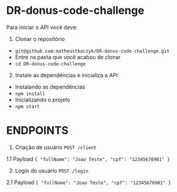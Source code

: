 # DR-donus-code-challenge

Para iniciar o API você deve:
1. Clonar o repositório
* `git@github.com:matheustkaczyk/DR-donus-code-challenge.git`
* Entre na pasta que você acabou de clonar
* `cd DR-donus-code-challenge`

2. Instale as dependências e inicializa a API:
* Instalando as dependências
* `npm install`
* Inicializando o projeto
* `npm start`

# ENDPOINTS
1. Criação de usuário
`POST /client`

1.1 Payload
`
{
  "fullName": "Joao Teste",
  "cpf": "12345678901"
}
`

2. Login do usuário
`POST /login`

2.1 Payload
`
{
  "fullName": "Joao Teste",
  "cpf": "12345678901"
}
`
